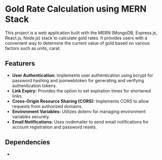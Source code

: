 # Gold Rate Calculation using MERN Stack

This project is a web application built with the MERN (MongoDB, Express.js, React.js, Node.js) stack to calculate gold rates. It provides users with a convenient way to determine the current value of gold based on various factors such as units, carat.

## Featurers


  + **User Authentication:** Implements user authentication using bcrypt for password hashing and jsonwebtoken for generating and verifying authentication tokens.
  + **Link Expiry:** Provides the option to set expiration times for shortened links.
  + **Cross-Origin Resource Sharing (CORS):** Implements CORS to allow requests from authorized domains.
  + **Environment Variables:** Utilizes dotenv for managing environment variables securely.
  + **Email Notifications:** Uses nodemailer to send email notifications for account registration and password resets.

## Dependencies
  
  + 